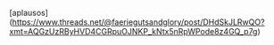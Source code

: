 [aplausos] (https://www.threads.net/@faeriegutsandglory/post/DHdSkJLRwQO?xmt=AQGzUzRByHVD4CGRpuOJNKP_kNtx5nRpWPode8z4GQ_p7g)
